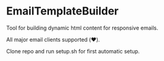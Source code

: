 EmailTemplateBuilder
====================

Tool for building dynamic html content for responsive emails.

All major email clients supported (:heart:).

Clone repo and run setup.sh for first automatic setup.
